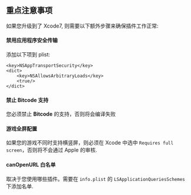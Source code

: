 ## 重点注意事项
如果您升级到了 Xcode7, 则需要以下额外步骤来确保插件工作正常:

#### 禁用应用程序安全传输
添加以下项到 plist:
```
<key>NSAppTransportSecurity</key>
<dict>
    <key>NSAllowsArbitraryLoads</key>
    <true/>
</dict>
```
#### 禁止 Bitcode 支持
您必须禁止 __Bitcode__ 的支持，否则将会编译失败

#### 游戏全屏配置
如果您的游戏不同时支持横竖屏，则必须在 Xcode 中选中 `Requires full screen`，否则将不会通过 Apple 的审核.

#### canOpenURL 白名单
取决于您使用哪些插件。需要在 `info.plist` 的 `LSApplicationQueriesSchemes` 下添加名单.
